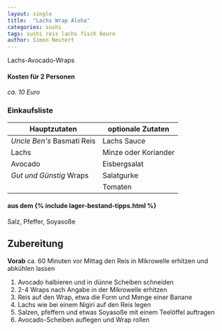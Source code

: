 ```yaml
---
layout: single
title:  "Lachs Wrap Aloha"
categories: sushi
tags: sushi reis lachs fisch 8euro
author: Simon Neutert
---
```


Lachs-Avocado-Wraps

#### Kosten für 2 Personen
_ca. 10 Euro_

### Einkaufsliste

| Hauptzutaten | optionale Zutaten |
|---|---|
| _Uncle Ben's_ Basmati Reis | Lachs Sauce |
| Lachs | Minze oder Koriander |
| Avocado | Eisbergsalat |
| _Gut und Günstig_ Wraps | Salatgurke |
| |Tomaten |

#### aus dem {% include lager-bestand-tipps.html %}
Salz, Pfeffer, Soyasoße

## Zubereitung
__Vorab__ ca. 60 Minuten vor Mittag den Reis in Mikrowelle erhitzen und abkühlen lassen

1. Avocado halbieren und in dünne Scheiben schneiden
2. 2-4 Wraps nach Angabe in der Mikrowelle erhitzen
3. Reis auf den Wrap, etwa die Form und Menge einer Banane
4. Lachs wie bei einem Nigiri auf den Reis legen
5. Salzen, pfeffern und etwas Soyasoße mit einem Teelöffel auftragen
6. Avocado-Scheiben auflegen und Wrap rollen
